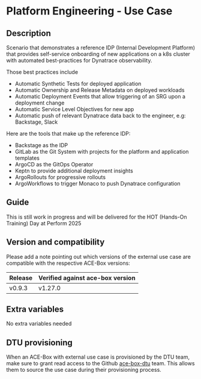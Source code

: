 # Platform Engineering - Use Case

## Description

Scenario that demonstrates a reference IDP (Internal Development Platform) that provides self-service onboarding of new applications on a k8s cluster with automated best-practices for Dynatrace observability.

Those best practices include
- Automatic Synthetic Tests for deployed application
- Automatic Ownership and Release Metadata on deployed workloads
- Automatic Deployment Events that allow triggering of an SRG upon a deployment change
- Automatic Service Level Objectives for new app
- Automatic push of relevant Dynatrace data back to the engineer, e.g: Backstage, Slack

Here are the tools that make up the reference IDP:
- Backstage as the IDP
- GitLab as the Git System with projects for the platform and application templates
- ArgoCD as the GitOps Operator
- Keptn to provide additional deployment insights
- ArgoRollouts for progressive rollouts
- ArgoWorkflows to trigger Monaco to push Dynatrace configuration

## Guide

This is still work in progress and will be delivered for the HOT (Hands-On Training) Day at Perform 2025

## Version and compatibility

Please add a note pointing out which versions of the external use case are compatible with the respective ACE-Box versions:

| Release | Verified against ace-box version |
| --- | --- |
| v0.9.3 | v1.27.0 |

## Extra variables

No extra variables needed

## DTU provisioning

When an ACE-Box with external use case is provisioned by the DTU team, make sure to grant read access to the Github [ace-box-dtu](https://github.com/orgs/dynatrace-ace/teams/ace-box-dtu) team. This allows them to source the use case during their provisioning process.
